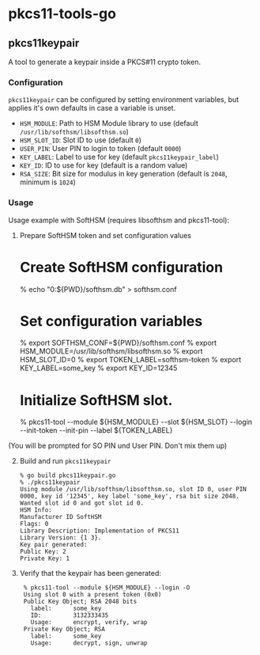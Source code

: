 # pkcs11-tools-go

## pkcs11keypair

A tool to generate a keypair inside a PKCS#11 crypto token.

### Configuration

`pkcs11keypair` can be configured by setting environment variables, but applies
it's own defaults in case a variable is unset.

*    `HSM_MODULE`: Path to HSM Module library to use (default `/usr/lib/softhsm/libsofthsm.so`)
*    `HSM_SLOT_ID`: Slot ID to use (default `0`)
*    `USER_PIN`: User PIN to login to token (default `0000`)
*    `KEY_LABEL`: Label to use for key (default `pkcs11keypair_label`)
*    `KEY_ID`: ID to use for key (default is a random value)
*    `RSA_SIZE`: Bit size for modulus in key generation (default is `2048`,
      minimum is `1024`)

### Usage

Usage example with SoftHSM (requires libsofthsm and pkcs11-tool):

1.   Prepare SoftHSM token and set configuration values

        # Create SoftHSM configuration
        % echo "0:${PWD}/softhsm.db" > softhsm.conf
        # Set configuration variables
        % export SOFTHSM_CONF=${PWD}/softhsm.conf
        % export HSM_MODULE=/usr/lib/softhsm/libsofthsm.so
        % export HSM_SLOT_ID=0
        % export TOKEN_LABEL=softhsm-token
        % export KEY_LABEL=some_key
        % export KEY_ID=12345
        # Initialize SoftHSM slot.
        % pkcs11-tool --module ${HSM_MODULE} --slot ${HSM_SLOT} --login\
          --init-token --init-pin --label ${TOKEN_LABEL} 

(You will be prompted for SO PIN und User PIN. Don't mix them up)

2.  Build and run `pkcs11keypair`

        % go build pkcs11keypair.go
        % ./pkcs11keypair
        Using module /usr/lib/softhsm/libsofthsm.so, slot ID 0, user PIN 0000, key id '12345', key label 'some_key', rsa bit size 2048.
        Wanted slot id 0 and got slot id 0.
        HSM Info:
        Manufacturer ID SoftHSM
        Flags: 0
        Library Description: Implementation of PKCS11
        Library Version: {1 3}.
        Key pair generated:
        Public Key: 2
        Private Key: 1

3. Verify that the keypair has been generated:

        % pkcs11-tool --module ${HSM_MODULE} --login -O
        Using slot 0 with a present token (0x0)
        Public Key Object; RSA 2048 bits
          label:      some_key
          ID:         3132333435
          Usage:      encrypt, verify, wrap
        Private Key Object; RSA
          label:      some_key
          Usage:      decrypt, sign, unwrap
